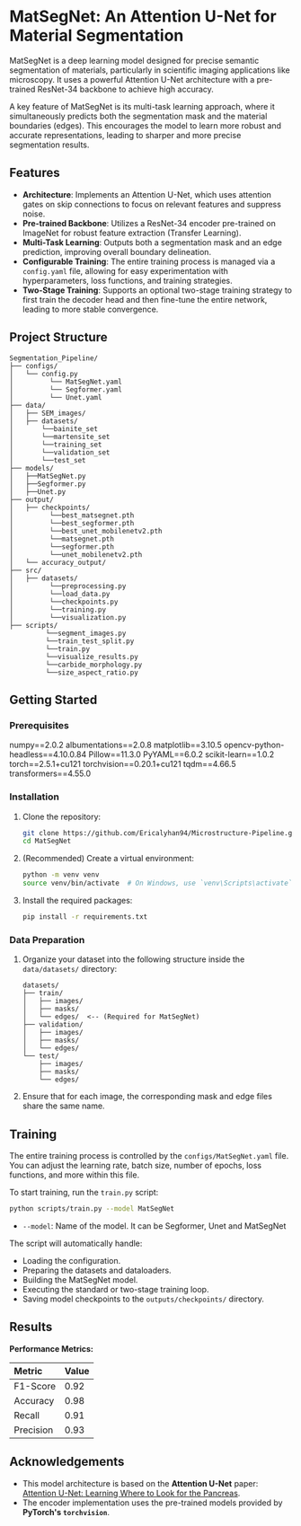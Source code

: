 # MatSegNet: An Attention U-Net for Material Segmentation

MatSegNet is a deep learning model designed for precise semantic segmentation of materials, particularly in scientific imaging applications like microscopy. It uses a powerful Attention U-Net architecture with a pre-trained ResNet-34 backbone to achieve high accuracy.

A key feature of MatSegNet is its multi-task learning approach, where it simultaneously predicts both the segmentation mask and the material boundaries (edges). This encourages the model to learn more robust and accurate representations, leading to sharper and more precise segmentation results.



## Features

-   **Architecture**: Implements an Attention U-Net, which uses attention gates on skip connections to focus on relevant features and suppress noise.
-   **Pre-trained Backbone**: Utilizes a ResNet-34 encoder pre-trained on ImageNet for robust feature extraction (Transfer Learning).
-   **Multi-Task Learning**: Outputs both a segmentation mask and an edge prediction, improving overall boundary delineation.
-   **Configurable Training**: The entire training process is managed via a `config.yaml` file, allowing for easy experimentation with hyperparameters, loss functions, and training strategies.
-   **Two-Stage Training**: Supports an optional two-stage training strategy to first train the decoder head and then fine-tune the entire network, leading to more stable convergence.

## Project Structure

```
Segmentation_Pipeline/
├── configs/                 
│   └── config.py
│         └── MatSegNet.yaml
│         └── Segformer.yaml
│         └── Unet.yaml
├── data/                     
│   ├── SEM_images/           
│   ├── datasets/              
│  		└──bainite_set
│		└──martensite_set
│		└──training_set
│		└──validation_set
│		└──test_set
├── models/   
│   ├──MatSegNet.py
│   ├──Segformer.py
│   ├──Unet.py
├── output/                  
│   ├── checkpoints/
│         └──best_matsegnet.pth
│         └──best_segformer.pth
│         └──best_unet_mobilenetv2.pth
│         └──matsegnet.pth
│         └──segformer.pth
│         └──unet_mobilenetv2.pth
│   └── accuracy_output/     
├── src/            
│   ├── datasets/
│         └──preprocessing.py
│         └──load_data.py
│         └──checkpoints.py
│         └──training.py
│         └──visualization.py
├── scripts/
         └──segment_images.py
         └──train_test_split.py
         └──train.py
         └──visualize_results.py
         └──carbide_morphology.py
         └──size_aspect_ratio.py

```
## Getting Started

### Prerequisites

numpy==2.0.2 
albumentations==2.0.8
matplotlib==3.10.5
opencv-python-headless==4.10.0.84
Pillow==11.3.0
PyYAML==6.0.2
scikit-learn==1.0.2
torch==2.5.1+cu121
torchvision==0.20.1+cu121
tqdm==4.66.5
transformers==4.55.0

### Installation

1.  Clone the repository:
    ```bash
    git clone https://github.com/Ericalyhan94/Microstructure-Pipeline.git
    cd MatSegNet
    ```

2.  (Recommended) Create a virtual environment:
    ```bash
    python -m venv venv
    source venv/bin/activate  # On Windows, use `venv\Scripts\activate`
    ```

3.  Install the required packages:
    ```bash
    pip install -r requirements.txt
    ```

### Data Preparation

1.  Organize your dataset into the following structure inside the `data/datasets/` directory:
    ```
    datasets/
    ├── train/
    │   ├── images/
    │   ├── masks/
    │   └── edges/  <-- (Required for MatSegNet)
    ├── validation/
    │   ├── images/
    │   ├── masks/
    │   └── edges/
    └── test/
        ├── images/
        ├── masks/
        └── edges/
    ```
2.  Ensure that for each image, the corresponding mask and edge files share the same name.

## Training

The entire training process is controlled by the `configs/MatSegNet.yaml` file. You can adjust the learning rate, batch size, number of epochs, loss functions, and more within this file.

To start training, run the `train.py` script:

```bash
python scripts/train.py --model MatSegNet
```

-   `--model`: Name of the model. It can be Segformer, Unet and MatSegNet

The script will automatically handle:
-   Loading the configuration.
-   Preparing the datasets and dataloaders.
-   Building the MatSegNet model.
-   Executing the standard or two-stage training loop.
-   Saving model checkpoints to the `outputs/checkpoints/` directory.

## Results


**Performance Metrics:**

| Metric      | Value |
| :---------- | :---- |
| F1-Score    | 0.92  |
| Accuracy    | 0.98  |
| Recall      | 0.91  |
| Precision   | 0.93  |


## Acknowledgements

-   This model architecture is based on the **Attention U-Net** paper: [Attention U-Net: Learning Where to Look for the Pancreas](https://arxiv.org/abs/1804.03999).
-   The encoder implementation uses the pre-trained models provided by **PyTorch's `torchvision`**.
